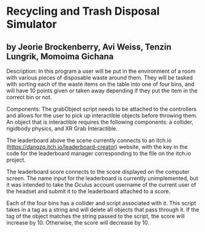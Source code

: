 # Recycling and Trash Disposal Simulator 
by Jeorie Brockenberry, Avi Weiss, Tenzin Lungrik, Momoima Gichana
 ---
Description:
In this program a user will be put in the environment of a room with various pieces of disposable waste around them. They will be tasked with sorting each of the waste items on the table into one of four bins, and will have 10 points given or taken away depending if they put the item in the correct bin or not.

Components:
The grabObject script needs to be attached to the controllers and allows for the user to pick up interactible objects before throwing them. An object that is interactible requires the following components: a collider, rigidbody physics, and XR Grab Interactible. 

The leaderboard above the scene currently connects to an itch.io (https://danqzq.itch.io/leaderboard-creator) website, with the key in the code for the leaderboard manager corresponding to the file on the itch.io project. 

The leaderboard score connects to the score displayed on the computer screen. The name input for the leaderboard is currently unimplemented, but it was intended to take the Oculus account username of the current user of the headset and submit it to the leaderboard attached to a score. 

Each of the four bins has a collider and script associated with it. This script takes in a tag as a string and will delete all objects that pass through it. If the tag of the object matches the string passed to the script, the score will increase by 10. Otherwise, the score will decrease by 10. 